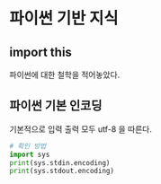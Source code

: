 # 파이썬 기반 지식

## import this

파이썬에 대한 철학을 적어놓았다.

## 파이썬 기본 인코딩

기본적으로 입력 출력 모두 utf-8 을 따른다.

```python
# 확인 방법
import sys
print(sys.stdin.encoding)
print(sys.stdout.encoding)
```